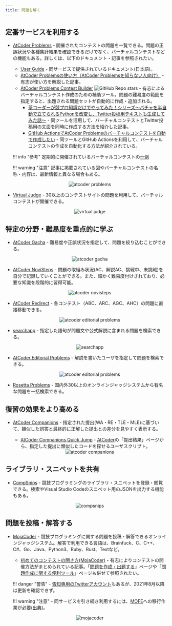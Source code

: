 ```yaml
---
title: 問題を解く
---
```


## 定番サービスを利用する

- [AtCoder Problems](https://kenkoooo.com/atcoder/) - 開催されたコンテストの問題を一覧できる。問題の正誤状況や各種集計結果を確認できるだけでなく、バーチャルコンテストなどの機能もある。詳しくは、以下のドキュメント・記事を参照されたい。
    - [User Guide](https://kenkoooo.com/atcoder/book/ja/index.html) - 同サービスで提供されているドキュメント(日本語)。
    - [AtCoder Problemsの使い方（AtCoder Problemsを知らない人向け）](https://ntk-ta01.hatenablog.com/entry/2020/04/15/001405) - 有志が使い方を解説した記事。
    - [AtCoder Problems Contest Builder](https://github.com/KowerKoint/ac-problems-contest-builder) ![GitHub Repo stars](https://img.shields.io/github/stars/KowerKoint/ac-problems-contest-builder?style=plastic) - 有志によるバーチャルコンテスト作成のための補助ツール。問題の難易度の範囲を指定すると、出題される問題セットが自動的に作成・追加される。
        - [茶コーダーが競プロ知識だけでやってみた！シリーズ〜バチャを半自動で立てられるPythonを改変し、Twitter投稿用テキストも生成してみた話〜](https://d-burioden.hateblo.jp/entry/2023/05/27/033554) - 同ツールを活用して、バーチャルコンテストとTwitter投稿用の文面を同時に作成する方法を紹介した記事。
        - [GitHub ActionsでAtCoder Problemsのバーチャルコンテストを自動で作成したい](https://zenn.dev/powell/scraps/224688ca6ce2b5) - 同ツールとGitHub Actionsを利用して、バーチャルコンテストの作成を自動化する方法が紹介されている。

    !!! info "参考"
        定期的に開催されているバーチャルコンテストの[一例](../../bot)

    !!! warning "注意"
        記事に掲載されている図やバーチャルコンテストの名称・内容は、最新情報と異なる場合もある。

    <div align="center">
      <img loading = "lazy" src="../../images/web_app/atcoder_problems.png" alt="atcoder problems">
    </div>

- [Virtual Judge](https://vjudge.net/) - 30以上のコンテストサイトの問題を利用して、バーチャルコンテストが開催できる。

    <div align="center">
      <img loading = "lazy" src="../../images/web_app/virtual_judge.png" alt="virtual judge">
    </div>

## 特定の分野・難易度を重点的に学ぶ

- [AtCoder Gacha](https://atcoder-gacha.onrender.com/) - 難易度や正誤状況を指定して、問題を絞り込むことができる。

    <div align="center">
      <img loading = "lazy" src="../../images/web_app/atcoder_gacha.png" alt="atcoder gacha">
    </div>

- [AtCoder NoviSteps](https://atcoder-novisteps.vercel.app/) - 問題の取組み状況(AC、解説AC、挑戦中、未挑戦)を自分で記録していくことができる。また、細かく難易度付けされており、必要な知識を段階的に習得可能。

    <div align="center">
      <img loading = "lazy" src="../../images/web_app/atcoder_novisteps.png" alt="atcoder novisteps">
    </div>

- [AtCoder Redirect](https://codepen.io/uchi8977/full/gbpGOzY) - 各コンテスト（ABC、ARC、AGC、AHC）の問題に直接移動できる。

    <div align="center">
      <img loading="lazy" src="../../images/web_app/atcoder_redirect.png" alt="atcoder editorial problems">
    </div>

- [searchapp](https://andoryoto.github.io/WebApplication/searchapp/) - 指定した語句が問題文や公式解説に含まれる問題を検索できる。

    <div align="center">
      <img loading = "lazy" src="../../images/web_app/searchapp.png" alt="searchapp">
    </div>

- [AtCoder Editorial Problems](https://ajinoko33.github.io/AtCoderEditorialProblems/) - 解説を書いたユーザを指定して問題を検索できる。

    <div align="center">
      <img loading = "lazy" src="../../images/web_app/atcoder_editorial_problems.png" alt="atcoder editorial problems">
    </div>

- [Rosetta Problems](https://rosetta-problems-dev.vercel.app/) - 国内外30以上のオンラインジャッジシステムから有名な問題を一括検索できる。

## 復習の効果をより高める

- [AtCoder Companions](https://atcoder-companions.kakira.dev/) - 指定された提出(WA・RE・TLE・MLE)に基づいて、類似した誤答と最終的に正解した提出との差分を見やすく表示する。
    - [AtCoder Companions Quick Jump](https://greasyfork.org/ja/scripts/463653-atcoder-companions-quick-jump) - [AtCoder](https://atcoder.jp/)の「提出結果」ページから、指定した提出に類似したコードを探せるユーザスクリプト。

    <div align="center">
      <img loading = "lazy" src="../../images/web_app/atcoder_companions.png" alt="atcoder companions">
    </div>

## ライブラリ・スニペットを共有

- [CompSnips](https://compsnips.zeronosu77108.com/) - 競技プログラミングのライブラリ・スニペットを登録・閲覧できる。検索やVisual Studio Codeのスニペット用のJSONを出力する機能もある。

    <div align="center">
      <img loading="lazy" src="../../images/web_app/compsnips.png" alt="compsnips">
    </div>

## 問題を投稿・解答する

- [MojaCoder](https://mojacoder.app/) - 競技プログラミングに関する問題を投稿・解答できるオンラインジャッジシステム。解答で利用できる言語は、Brainfuck、C、C++、C#、Go、Java、Python3、Ruby、Rust、Textなど。
    - [初めてのコンテストの開き方(MojaCoder)](https://ajinoko33.hatenablog.com/entry/2023/02/18/141240) - 有志によりコンテストの開催方法がまとめられている記事。「[問題を作成・出題する](../../articles/for_writers)」ページや「[問題作成に関する便利ツール](../../cli/tools_for_writers)」ページも併せて参照されたい。

    !!! danger "警告"
        - [告知専用のTwitterアカウント](https://twitter.com/MojaCoder)もあるが、2021年8月以降は更新を確認できず。

    !!! warning "注意"
        - 同サービスを引き続き利用するには、[MOFE](https://mofecoder.com/)への移行作業が必要([出典](https://twitter.com/CafeCoder_/status/1689280921835335680))。

    <div align="center">
      <img loading = "lazy" src="../../images/web_app/mojacoder.png" alt="mojacoder">
    </div>
